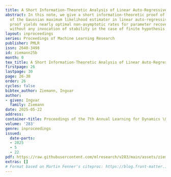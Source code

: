```yaml
---
title: A Short Information-Theoretic Analysis of Linear Auto-Regressive Learning
abstract: In this note, we give a short information-theoretic proof of the consistency
  of the Gaussian maximum likelihood estimator in linear auto-regressive models. Our
  proof yields nearly optimal non-asymptotic rates for parameter recovery and works
  without any invocation of stability in the case of finite hypothesis classes.
layout: inproceedings
series: Proceedings of Machine Learning Research
publisher: PMLR
issn: 2640-3498
id: ziemann25b
month: 0
tex_title: A Short Information-Theoretic Analysis of Linear Auto-Regressive Learning
firstpage: 26
lastpage: 30
page: 26-30
order: 26
cycles: false
bibtex_author: Ziemann, Ingvar
author:
- given: Ingvar
  family: Ziemann
date: 2025-05-22
address:
container-title: Proceedings of the 7th Annual Learning for Dynamics \& Control Conference
volume: '283'
genre: inproceedings
issued:
  date-parts:
  - 2025
  - 5
  - 22
pdf: https://raw.githubusercontent.com/mlresearch/v283/main/assets/ziemann25b/ziemann25b.pdf
extras: []
# Format based on Martin Fenner's citeproc: https://blog.front-matter.io/posts/citeproc-yaml-for-bibliographies/
---
```

